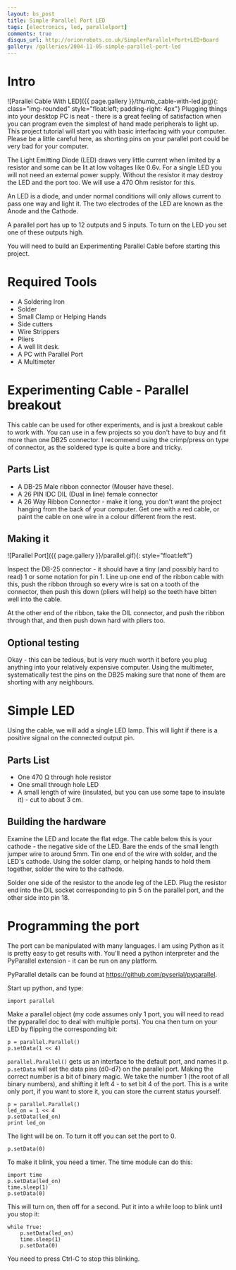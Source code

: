 ```yaml
---
layout: bs_post
title: Simple Parallel Port LED
tags: [electronics, led, parallelport]
comments: true
disqus_url: http://orionrobots.co.uk/Simple+Parallel+Port+LED+Board
gallery: /galleries/2004-11-05-simple-parallel-port-led
---
```

# Intro

![Parallel Cable With LED]({{ page.gallery }}/thumb_cable-with-led.jpg){: class="img-rounded" style="float:left; padding-right: 4px"}
Plugging things into your desktop PC is neat - there is a great feeling of satisfaction when you can program even the simplest of hand made peripherals to light up. This project tutorial will start you with basic interfacing with your computer. Please be a little careful here, as shorting pins on your parallel port could be very bad for your computer.

The Light Emitting Diode (LED) draws very little current when limited by a resistor and some can be lit at low voltages like 0.6v. For a single LED you will not need an external power supply. Without the resistor it may destroy the LED and the port too. We will use a 470 Ohm resistor for this.
 
An LED is a diode, and under normal conditions will only allows current to pass one way and light it. The two electrodes of the LED are known as the Anode and the Cathode.

A parallel port has up to 12 outputs and 5 inputs. To turn on the LED you set one of these outputs high.
 
You will need to build an Experimenting Parallel Cable before starting this project.

# Required Tools
 
* A Soldering Iron
* Solder
* Small Clamp or Helping Hands
* Side cutters
* Wire Strippers
* Pliers
* A well lit desk.
* A PC with Parallel Port
* A Multimeter

# Experimenting Cable - Parallel breakout

This cable can be used for other experiments, and is just a breakout cable to work with. You can use in a few projects so you don't have to buy and fit more than one DB25 connector. I recommend using the crimp/press on type of connector, as the soldered type is quite a bore and tricky. 
 
## Parts List

* A DB-25 Male ribbon connector (Mouser have these).
* A 26 PIN IDC DIL (Dual in line) female connector
* A 26 Way Ribbon Connector - make it long, you don't want the project hanging from the back of your computer. Get one with a red cable, or paint the cable on one wire in a colour different from the rest. 

## Making it

![Parallel Port]({{ page.gallery }}/parallel.gif){: style="float:left"}

Inspect the DB-25 connector - it should have a tiny (and possibly hard to read) 1 or some notation for pin 1. Line up one end of the ribbon cable with this, push the ribbon through so every wire is sat on a tooth of the connector, then push this down (pliers will help) so the teeth have bitten well into the cable.
 
At the other end of the ribbon, take the DIL connector, and push the ribbon through that, and then push down hard with pliers too.

## Optional testing

Okay - this can be tedious, but is very much worth it before you plug anything into your relatively expensive computer. Using the multimeter, systematically test the pins on the DB25 making sure that none of them are shorting with any neighbours. 

# Simple LED

Using the cable, we will add a single LED lamp. This will light if there is a positive signal on the connected output pin.

## Parts List

* One 470 Ω through hole resistor
* One small through hole LED
* A small length of wire (insulated, but you can use some tape to insulate it) - cut to about 3 cm.

## Building the hardware

Examine the LED and locate the flat edge. The cable below this is your cathode - the negative side of the LED. 
Bare the ends of the small length jumper wire to around 5mm. 
Tin one end of the wire with solder, and the LED's cathode.
Using the solder clamp, or helping hands to hold them together, solder the wire to the cathode.
 
Solder one side of the resistor to the anode leg of the LED. 
Plug the resistor end into the DIL socket corresponding to pin 5 on the parallel port, and the other side into pin 18.

# Programming the port

The port can be manipulated with many languages. I am using Python as it is pretty easy to get results with. You'll need a python interpreter and the PyParallel extension - it can be run on any platform.
 
PyParallel details can be found at <https://github.com/pyserial/pyparallel>.

Start up python, and type:

    import parallel
    
Make a parallel object (my code assumes only 1 port, you will need to read the pyparallel doc to deal with multiple ports). You cna then turn on your LED by flipping the corresponding bit:

    p = parallel.Parallel()
    p.setData(1 << 4)
    
`parallel.Parallel()` gets us an interface to the default port, and names it p. `p.setData` will set the data pins (d0-d7) on the parallel port. Making the correct number is a bit of binary magic. We take the number 1 (the root of all binary numbers), and shifting it left 4 - to set bit 4 of the port. This is a write only port, if you want to store it, you can store the current status yourself.

    p = parallel.Parallel()
    led_on = 1 << 4
    p.setData(led_on)
    print led_on
    
The light will be on. To turn it off you can set the port to 0.

    p.setData(0)
    
To make it blink, you need a timer. The time module can do this:

    import time
    p.setData(led_on)
    time.sleep(1)
    p.setData(0)
    
This will turn on, then off for a second. Put it into a while loop to blink until you stop it:


    while True:
        p.setData(led_on)
        time.sleep(1)
        p.setData(0)

You need to press Ctrl-C to stop this blinking.